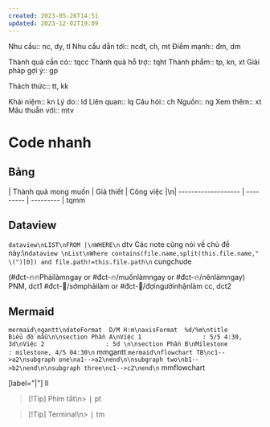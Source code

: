 ```yaml
---
created: 2023-05-26T14:51
updated: 2023-12-02T19:09
---
```

Nhu cầu:: 		nc, dy, tl
Nhu cầu dẫn tới:: 		ncdt, ch, mt
Điểm mạnh:: 		đm, dm

Thành quả cần có:: 		tqcc
Thành quả hỗ trợ:: 		tqht
Thành phẩm:: 		tp, kn, xt
Giải pháp gợi ý:: 		gp

Thách thức:: 		tt, kk

Khái niệm:: 		kn
Lý do:: 		ld
Liên quan:: 		lq
Câu hỏi:: 		ch
Nguồn:: 		ng
Xem thêm:: 		xt
Mâu thuẫn với:: 		mtv
# Code nhanh
## Bảng
| Thành quả mong muốn | Giả thiết | Công việc |\n| ------------------- | --------- | --------- |		tqmm


## Dataview
```dataview\nLIST\nFROM |\nWHERE\n```		dtv
Các note cũng nói về chủ đề này:\n```dataview \nList\nWhere contains(file.name,split(this.file.name," \(")[0]) and file.path!=this.file.path\n```		cungchude

(#đct-🔥🔥Phảilàmngay or #đct-🔥/muốnlàmngay or #đct-🔥/nênlàmngay)		PNM, dct1
#đct-🍃/sớmphảilàm or #đct-🍃/đợingườinhậnlàm		cc, dct2

## Mermaid
```mermaid\ngantt\ndateFormat  D/M H:m\naxisFormat  %d/%m\ntitle       Biểu đồ mẫu\n\nsection Phần A\nViệc 1                 : 5/5 4:30, 3d\nViệc 2                 : 5d \n\nsection Phần B\nMilestone            : milestone, 4/5 04:30\n```		mmgantt
```mermaid\nflowchart TB\nc1-->a2\nsubgraph one\na1-->a2\nend\n\nsubgraph two\nb1-->b2\nend\n\nsubgraph three\nc1-->c2\nend\n```	 		mmflowchart

[label="|"]		ll

> [!Tip] Phím tắt\n> <kbd>|</kbd>		pt

> [!Tip] Terminal\n> <kbd>|</kbd>		tm